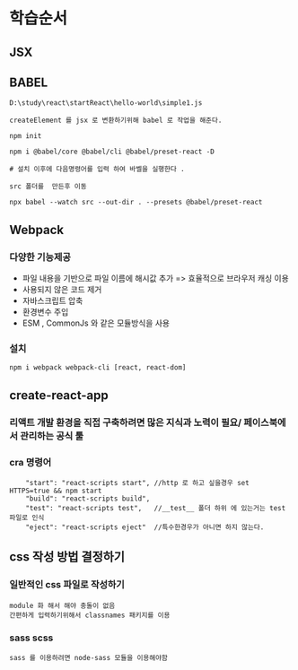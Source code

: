 # 학습순서
## JSX 

## BABEL
```
D:\study\react\startReact\hello-world\simple1.js

createElement 를 jsx 로 변환하기위해 babel 로 작업을 해준다. 

npm init 

npm i @babel/core @babel/cli @babel/preset-react -D

# 설치 이후에 다음명령어를 입력 하여 바벨을 실행한다 .

src 폴더를  만든후 이동 

npx babel --watch src --out-dir . --presets @babel/preset-react 

```

## Webpack
### 다양한 기능제공
- 파일 내용을 기반으로 파일 이름에 해시값 추가 => 효율적으로 브라우저 캐싱 이용
- 사용되지 않은 코드 제거
- 자바스크립트 압축
- 환경변수 주입
- ESM , CommonJs 와 같은 모듈방식을 사용



### 설치 
```
npm i webpack webpack-cli [react, react-dom]
```


## create-react-app
### 리액트 개발 환경을 직접 구축하려면 많은 지식과 노력이 필요/ 페이스북에서 관리하는 공식 툴
### cra 명령어 
```
    "start": "react-scripts start", //http 로 하고 싶을경우 set HTTPS=true && npm start
    "build": "react-scripts build",
    "test": "react-scripts test",   //__test__ 폴더 하위 에 있는거는 test 파일로 인식  
    "eject": "react-scripts eject"  //특수한경우가 아니면 하지 않는다. 
```

## css 작성 방법 결정하기 
### 일반적인 css 파일로 작성하기 
```
module 화 해서 해야 충돌이 없음 
간편하게 입력하기위해서 classnames 패키지를 이용
```

### sass scss
```
sass 를 이용하려면 node-sass 모듈을 이용해야함
```